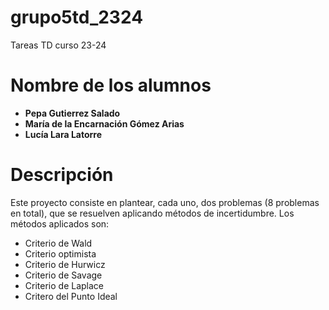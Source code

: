 # grupo5td_2324
Tareas TD curso 23-24

# Nombre de los alumnos
- **Pepa Gutierrez Salado**
- **María de la Encarnación Gómez Arias**
- **Lucía Lara Latorre**

# Descripción
Este proyecto consiste en plantear, cada uno, dos problemas (8 problemas en total), que se resuelven aplicando métodos de incertidumbre. Los métodos aplicados son:
- Criterio de Wald
- Criterio optimista
- Criterio de Hurwicz
- Criterio de Savage
- Criterio de Laplace
- Critero del Punto Ideal
